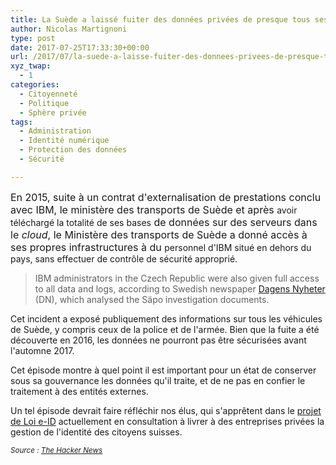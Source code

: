 ```yaml
---
title: La Suède a laissé fuiter des données privées de presque tous ses citoyens
author: Nicolas Martignoni
type: post
date: 2017-07-25T17:33:30+00:00
url: /2017/07/la-suede-a-laisse-fuiter-des-donnees-privees-de-presque-tous-ses-citoyens/
xyz_twap:
  - 1
categories:
  - Citoyenneté
  - Politique
  - Sphère privée
tags:
  - Administration
  - Identité numérique
  - Protection des données
  - Sécurité

---
```

<span style="font-size: 1rem;">En 2015, suite à un contrat d'externalisation de prestations conclu avec IBM, le ministère des transports de Suède et après </span>avoir téléchargé la totalité de ses bases<span style="font-size: 1rem;"> de données sur des serveurs dans le <em>cloud</em>, le Ministère des transports de Suède a donné accès à ses propres infrastructures à du </span>personnel d'IBM situé en dehors du pays, sans effectuer de contrôle de sécurité approprié.

> IBM administrators in the Czech Republic were also given full access to all data and logs, according to Swedish newspaper <a href="http://www.dn.se/nyheter/sverige/statliga-hemligheter-kunde-nas-av-frammande-makt/" target="_blank" rel="nofollow noopener">Dagens Nyheter</a> (DN), which analysed the Säpo investigation documents.

Cet incident a exposé publiquement des informations sur tous les véhicules de Suède, y compris ceux de la police et de l'armée. Bien que la fuite a été découverte en 2016, les données ne pourront pas être sécurisées avant l'automne 2017.

Cet épisode montre à quel point il est important pour un état de conserver sous sa gouvernance les données qu'il traite, et de ne pas en confier le traitement à des entités externes.

Un tel épisode devrait faire réfléchir nos élus, qui s'apprêtent dans le [projet de Loi e-ID][1] actuellement en consultation à livrer à des entreprises privées la gestion de l'identité des citoyens suisses.

<small><em>Source : </em><a href="http://thehackernews.com/2017/07/sweden-data-breach.html"><em>The Hacker News</em></a></small>

 [1]: https://www.bj.admin.ch/bj/fr/home/staat/gesetzgebung/e-id.html